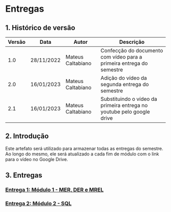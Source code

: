 # Entregas

## 1. Histórico de versão

| Versão | Data  | Autor             | Descrição                                                        |
| ------ | ----- | ----------------- | ---------------------------------------------------------------- |
| 1.0    | 28/11/2022 | Mateus Caltabiano | Confecção do documento com vídeo para a primeira entrega do semestre |
| 2.0    | 16/01/2023 | Mateus Caltabiano | Adição do vídeo da segunda entrega do semestre |
| 2.1    | 16/01/2023 | Mateus Caltabiano | Substituindo o vídeo da primeira entrega no youtube pelo google drive |

## 2. Introdução

<p>
    Este artefato será utilizado para armazenar todas as entregas do semestre. Ao longo do mesmo, ele será atualizado a cada fim de módulo com o link para o vídeo no Google Drive.
</p>

## 3. Entregas

### [Entrega 1: Módulo 1 - MER, DER e MREL](https://drive.google.com/file/d/1V-FCVDM-pCeQeQRTfItaiC_irD_m6qt4/view?usp=share_link)
### [Entrega 2: Módulo 2 - SQL](https://drive.google.com/file/d/1t7XUd75hVizmPXebVRq88LSj74Tl42TF/view?usp=share_link)
